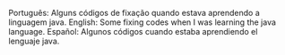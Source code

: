 Português: Alguns códigos de fixação quando estava aprendendo a linguagem java.
English: Some fixing codes when I was learning the java language.
Español: Algunos códigos cuando estaba aprendiendo el lenguaje java.
